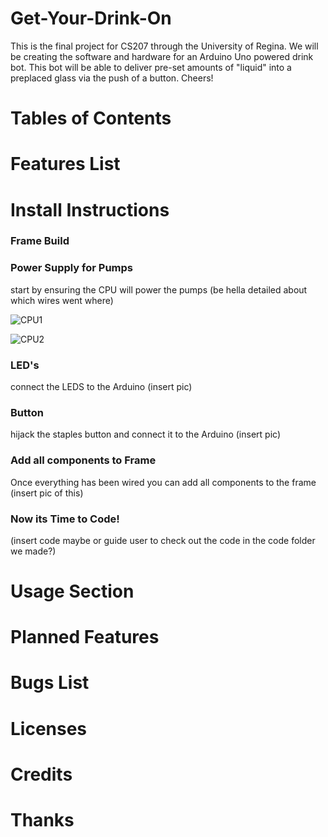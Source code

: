 # Get-Your-Drink-On
This is the final project for CS207 through the University of Regina. We will be creating the software and hardware for an Arduino Uno powered drink bot. This bot will be able to deliver pre-set amounts of "liquid" into a preplaced glass via the push of a button. Cheers! 


# Tables of Contents

# Features List 

# Install Instructions
### Frame Build

### Power Supply for Pumps
start by ensuring the CPU  will  power the pumps (be hella detailed about which wires went where)

![CPU1](https://user-images.githubusercontent.com/79594183/114207600-c5ff3100-9919-11eb-9fd2-91fbb7c4befe.jpeg)

![CPU2](https://user-images.githubusercontent.com/79594183/114207619-cbf51200-9919-11eb-95af-093b194e7a34.jpeg)



### LED's
connect the LEDS to the Arduino 
(insert pic) 

### Button
hijack the staples button and connect it to the Arduino 
(insert pic) 

### Add all components to Frame
Once everything has been wired you can add all components to the frame 
(insert pic of this) 

### Now its Time to Code!
(insert code maybe or guide user to check out the code in the code folder we made?) 


# Usage Section 

# Planned Features

# Bugs List 

# Licenses 

# Credits 

# Thanks 

